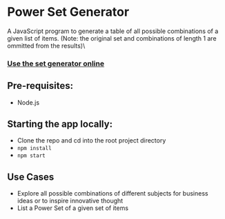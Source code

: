# Power Set Generator
A JavaScript program to generate a table of all possible combinations of a given list of items.  (Note: the original set and combinations of length 1 are ommitted from the results)\  
### [Use the set generator online](https://brentgrammer.github.io/Generate-Powerset/)

## Pre-requisites:
- Node.js

## Starting the app locally:
- Clone the repo and cd into the root project directory
- `npm install`
- `npm start`

## Use Cases
- Explore all possible combinations of different subjects for business ideas or to inspire innovative thought
- List a Power Set of a given set of items